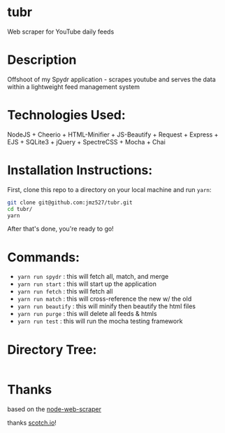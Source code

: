 # tubr
Web scraper for YouTube daily feeds 

# Description

Offshoot of my Spydr application - scrapes youtube and serves the data within a lightweight feed management system

# Technologies Used:

NodeJS + Cheerio + HTML-Minifier + JS-Beautify + Request + Express + EJS + SQLite3 + jQuery + SpectreCSS + Mocha + Chai

# Installation Instructions:

First, clone this repo to a directory on your local machine and run `yarn`:

```sh
git clone git@github.com:jmz527/tubr.git
cd tubr/
yarn
```

After that's done, you're ready to go!

# Commands:

* `yarn run spydr`       :       this will fetch all, match, and merge
* `yarn run start`       :       this will start up the application
* `yarn run fetch`       :       this will fetch all
* `yarn run match`    	 :       this will cross-reference the new w/ the old
* `yarn run beautify`    :       this will minify then beautify the html files
* `yarn run purge`       :       this will delete all feeds & htmls
* `yarn run test`        :       this will run the mocha testing framework

# Directory Tree:

```sh

```

# Thanks

based on the [node-web-scraper](https://github.com/scotch-io/node-web-scraper)

thanks [scotch.io](https://scotch.io/)!